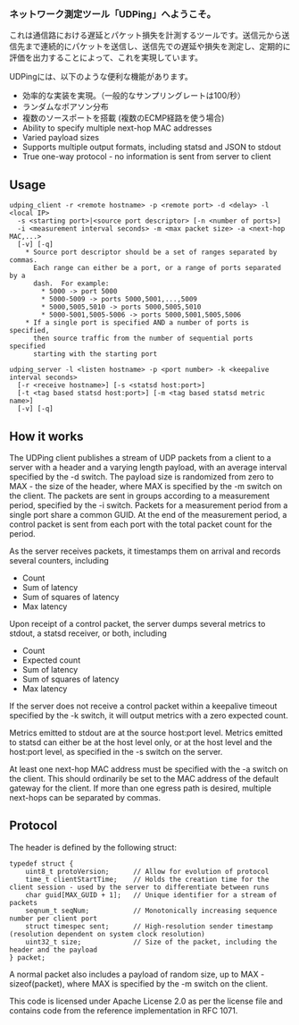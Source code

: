 ### ネットワーク測定ツール「UDPing」へようこそ。

これは通信路における遅延とパケット損失を計測するツールです。送信元から送信先まで連続的にパケットを送信し、送信先での遅延や損失を測定し、定期的に評価を出力することによって、これを実現しています。

UDPingには、以下のような便利な機能があります。
* 効率的な実装を実現。（一般的なサンプリングレートは100/秒）
* ランダムなポアソン分布
* 複数のソースポートを搭載 (複数のECMP経路を使う場合)
* Ability to specify multiple next-hop MAC addresses
* Varied payload sizes
* Supports multiple output formats, including statsd and JSON to stdout 
* True one-way protocol - no information is sent from server to client

## Usage

    udping_client -r <remote hostname> -p <remote port> -d <delay> -l <local IP>
      -s <starting port>|<source port descriptor> [-n <number of ports>]
      -i <measurement interval seconds> -m <max packet size> -a <next-hop MAC,...>
      [-v] [-q]
        * Source port descriptor should be a set of ranges separated by commas.
          Each range can either be a port, or a range of ports separated by a
          dash.  For example:
            * 5000 -> port 5000
            * 5000-5009 -> ports 5000,5001,...,5009
            * 5000,5005,5010 -> ports 5000,5005,5010
            * 5000-5001,5005-5006 -> ports 5000,5001,5005,5006
        * If a single port is specified AND a number of ports is specified,
          then source traffic from the number of sequential ports specified
          starting with the starting port

    udping_server -l <listen hostname> -p <port number> -k <keepalive interval seconds>
      [-r <receive hostname>] [-s <statsd host:port>]
      [-t <tag based statsd host:port>] [-m <tag based statsd metric name>]
      [-v] [-q]

## How it works

The UDPing client publishes a stream of UDP packets from a client to a server with a header and a varying length payload, with an average interval specified by the -d switch.  The payload size is randomized from zero to MAX - the size of the header, where MAX is specified by the -m switch on the client.  The packets are sent in groups according to a measurement period, specified by the -i switch.  Packets for a measurement period from a single port share a common GUID.  At the end of the measurement period, a control packet is sent from each port with the total packet count for the period.

As the server receives packets, it timestamps them on arrival and records several counters, including
* Count
* Sum of latency
* Sum of squares of latency
* Max latency

Upon receipt of a control packet, the server dumps several metrics to stdout, a statsd receiver, or both, including
* Count
* Expected count
* Sum of latency
* Sum of squares of latency
* Max latency

If the server does not receive a control packet within a keepalive timeout specified by the -k switch, it will output metrics with a zero expected count.

Metrics emitted to stdout are at the source host:port level.  Metrics emitted to statsd can either be at the host level only, or at the host level and the host:port level, as specified in the -s switch on the server.

At least one next-hop MAC address must be specified with the -a switch on the client.  This should ordinarily be set to the MAC address of the default gateway for the client.  If more than one egress path is desired, multiple next-hops can be separated by commas.

## Protocol

The header is defined by the following struct:

    typedef struct {
        uint8_t protoVersion;      // Allow for evolution of protocol
        time_t clientStartTime;    // Holds the creation time for the client session - used by the server to differentiate between runs
        char guid[MAX_GUID + 1];   // Unique identifier for a stream of packets
        seqnum_t seqNum;           // Monotonically increasing sequence number per client port
        struct timespec sent;      // High-resolution sender timestamp (resolution dependent on system clock resolution)
        uint32_t size;             // Size of the packet, including the header and the payload
    } packet;

A normal packet also includes a payload of random size, up to MAX - sizeof(packet), where MAX is specified by the -m switch on the client.

This code is licensed under Apache License 2.0 as per the license file and contains code from the reference implementation in RFC 1071.
